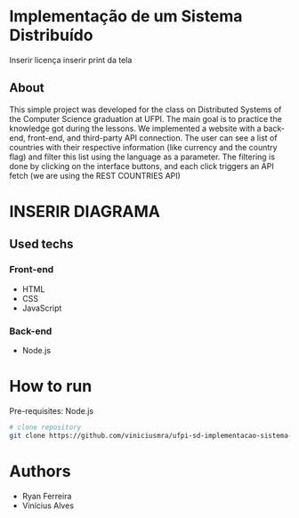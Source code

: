 # Implementação de um Sistema Distribuído

Inserir licença
inserir print da tela

## About
This simple project was developed for the class on Distributed Systems of the Computer Science graduation at UFPI. The main goal is to practice the knowledge got during the lessons.
We implemented a website with a back-end, front-end, and third-party API connection. The user can see a list of countries with their respective information (like currency and the country flag) and filter this list using the language as a parameter. The filtering is done by clicking on the interface buttons, and each click triggers an API fetch (we are using the REST COUNTRIES API)

# INSERIR DIAGRAMA


## Used techs
### Front-end
- HTML
- CSS
- JavaScript
### Back-end
- Node.js

# How to run
Pre-requisites: Node.js
``` bash
# clone repository
git clone https://github.com/viniciusmra/ufpi-sd-implementacao-sistema-distribuido

```

# Authors
- Ryan Ferreira
- Vinícius Alves
